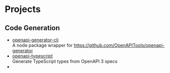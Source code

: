 # Projects

## Code Generation

- [openapi-generator-cli](https://github.com/OpenAPITools/openapi-generator-cli)
  <br/>A node package wrapper for https://github.com/OpenAPITools/openapi-generator
- [openapi-typescript](https://github.com/openapi-ts/openapi-typescript)
  <br/>Generate TypeScript types from OpenAPI 3 specs
- 